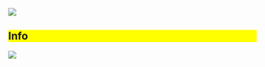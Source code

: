 <img src="https://capsule-render.vercel.app/api?type=soft&color=auto&height=300&section=header&text=안녕하세요%20KT%20Wiz%20프로젝트%2팀%20김부넷%20입니다!&fontSize=90" />

<div style="background-color: yellow;"><h2>Info</h2></div>

<img src="https://capsule-render.vercel.app/api?type=냀&color=#&height=높이&section=footer&text=텍스트&fontSize=텍스트크기" />
